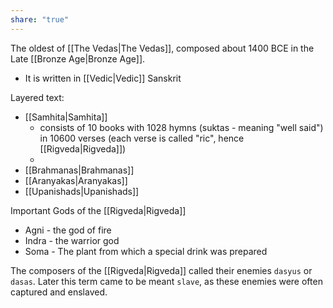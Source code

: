 ```yaml
---
share: "true"
---
```


The oldest of [[The Vedas|The Vedas]], composed about 1400 BCE in the Late [[Bronze Age|Bronze Age]]. 


- It is written in [[Vedic|Vedic]] Sanskrit 

Layered text:
- [[Samhita|Samhita]]
	- consists of 10 books with 1028 hymns (suktas - meaning "well said") in 10600 verses (each verse is called "ric", hence [[Rigveda|Rigveda]])
	- 
- [[Brahmanas|Brahmanas]]
- [[Aranyakas|Aranyakas]] 
- [[Upanishads|Upanishads]]


Important Gods of the [[Rigveda|Rigveda]] 
- Agni - the god of fire
- Indra - the warrior god
- Soma - The plant from which a special drink was prepared

The composers of the [[Rigveda|Rigveda]] called their enemies `dasyus` or `dasas`. Later this term came to be meant `slave`, as these enemies were often captured and enslaved.

